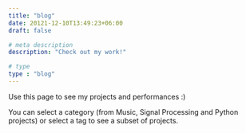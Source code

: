 ```yaml
---
title: "blog"
date: 20121-12-10T13:49:23+06:00
draft: false

# meta description
description: "Check out my work!"

# type
type : "blog"
---
```


Use this page to see my projects and performances :)

You can select a category (from Music, Signal Processing and Python projects) or select a tag to see a subset of projects.
